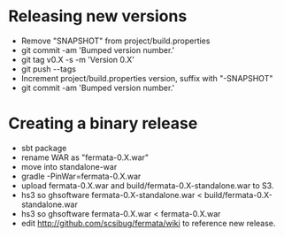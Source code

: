 Releasing new versions
======================

 * Remove "SNAPSHOT" from project/build.properties
 * git commit -am 'Bumped version number.'
 * git tag v0.X -s -m 'Version 0.X'
 * git push --tags
 * Increment project/build.properties version, suffix with "-SNAPSHOT"
 * git commit -am 'Bumped version number.'

Creating a binary release
=========================

 * sbt package
 * rename WAR as "fermata-0.X.war"
 * move into standalone-war
 * gradle -PinWar=fermata-0.X.war
 * upload fermata-0.X.war and build/fermata-0.X-standalone.war to S3.
  * hs3 so ghsoftware fermata-0.X-standalone.war < build/fermata-0.X-standalone.war
  * hs3 so ghsoftware fermata-0.X.war < fermata-0.X.war
 * edit http://github.com/scsibug/fermata/wiki to reference new release.
